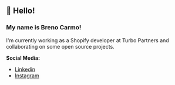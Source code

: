 ## 👋 Hello!

### My name is Breno Carmo!

I'm currently working as a Shopify developer at Turbo Partners and collaborating on some open source projects.

**Social Media:**
- [Linkedin](https://www.linkedin.com/in/breno-carmo-298b03100)
- [Instagram](https://www.instagram.com/brenocarmoo/)

